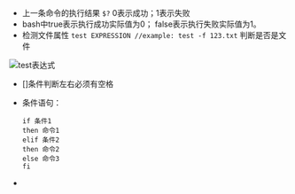 * 上一条命令的执行结果 `$?`  0表示成功；1表示失败
* bash中true表示执行成功实际值为0； false表示执行失败实际值为1。
* 检测文件属性 `test EXPRESSION //example: test -f 123.txt` 判断是否是文件

![test表达式](http://images.cnitblog.com/blog/497634/201305/29211817-06f95939c02a4fd2988c4b35dd468417.jpg)

* []条件判断左右必须有空格
* 条件语句：   

      if 条件1
      then 命令1
      elif 条件2
      then 命令2
      else 命令3
      fi

* 
